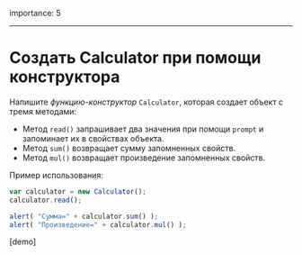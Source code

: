 importance: 5

---

# Создать Calculator при помощи конструктора

Напишите *функцию-конструктор* `Calculator`, которая создает объект с тремя методами:

- Метод `read()` запрашивает два значения при помощи `prompt` и запоминает их в свойствах объекта.
- Метод `sum()` возвращает сумму запомненных свойств.
- Метод `mul()` возвращает произведение запомненных свойств.

Пример использования:

```js
var calculator = new Calculator();
calculator.read();

alert( "Сумма=" + calculator.sum() );
alert( "Произведение=" + calculator.mul() );
```

[demo]

